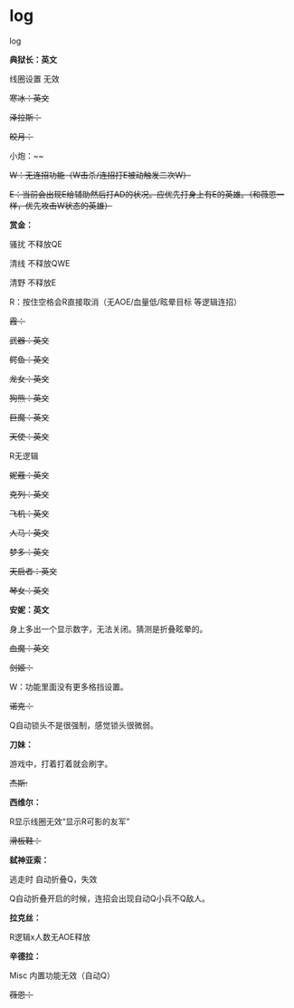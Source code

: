 # log
log

**典狱长：英文**

线圈设置 无效




~~寒冰：英文~~
 

~~泽拉斯：~~


~~皎月：~~

小炮：~~

~~W：无连招功能（W击杀/连招打E被动触发二次W）~~

~~E：当前会出现E给辅助然后打AD的状况。应优先打身上有E的英雄。（和薇恩一样，优先攻击W状态的英雄）~~

 

**赏金：**

骚扰 不释放QE

清线 不释放QWE

清野 不释放E

R：按住空格会R直接取消（无AOE/血量低/眩晕目标 等逻辑连招） 

 

~~霞：~~
 

~~武器：英文~~

 

~~鳄鱼：英文~~

 

~~龙女：英文~~



~~狗熊：英文~~


~~巨魔：英文~~


~~天使：英文~~

R无逻辑

 

~~妮蔻：英文~~

 

~~克列：英文~~

 

~~飞机：英文~~

 

~~人马：英文~~

 

~~梦多：英文~~

 

~~天启者：英文~~

 

~~琴女：英文~~


 

**安妮：英文**

身上多出一个显示数字，无法关闭。猜测是折叠眩晕的。

 

~~血魔：英文~~

 

~~剑姬：~~

W：功能里面没有更多格挡设置。

 

~~诺克：~~

Q自动锁头不是很强制，感觉锁头很微弱。
 

**刀妹：**

游戏中，打着打着就会刷字。

~~杰斯:~~
 

**西维尔：**

R显示线圈无效“显示R可影的友军” 

 

~~滑板鞋：~~

 

**弑神亚索：**

逃走时 自动折叠Q，失效

Q自动折叠开启的时候，连招会出现自动Q小兵不Q敌人。

 

**拉克丝：**

R逻辑x人数无AOE释放

 

**辛德拉：**

Misc 内置功能无效（自动Q）

 

~~薇恩：~~

